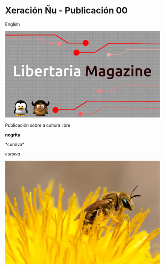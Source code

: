 # Xeración Ñu - Publicación 00

English

![](/assets/portada.png)

Publicación sobre a cultura libre

**negrita**

\*cursiva\*

_cursiva_

![](/assets/_MG_7548.jpg)

